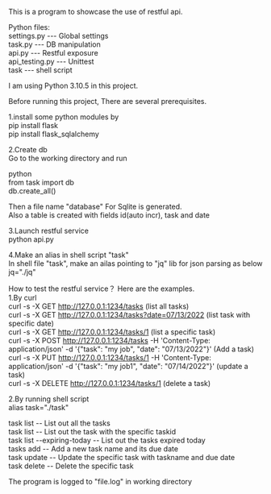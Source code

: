 This is a program to showcase the use of restful api.

Python files:  
settings.py    ---   Global settings  
task.py        ---   DB manipulation  
api.py         ---   Restful exposure  
api_testing.py ---   Unittest  
task           ---   shell script  
  
I am using Python 3.10.5 in this project.
  
Before running this project, There are several prerequisites.  
  
1.install some python modules by  
pip install flask  
pip install flask_sqlalchemy  
  
2.Create db  
Go to the working directory and run  
  
python  
from task import db  
db.create_all()    
   
Then a file name "database" For Sqlite is generated.  
Also a table is created with fields id(auto incr), task and date  
  
3.Launch restful service  
python api.py  
  
4.Make an alias in shell script "task"  
In shell file "task", make an ailas pointing to "jq" lib for json parsing as below  
jq="./jq"  
   
  
How to test the restful service？ Here are the examples.  
1.By curl  
curl -s -X GET http://127.0.0.1:1234/tasks      (list all tasks)  
curl -s -X GET http://127.0.0.1:1234/tasks?date=07/13/2022     (list task with specific date)  
curl -s -X GET http://127.0.0.1:1234/tasks/1                    (list a specific task)  
curl -s -X POST http://127.0.0.1:1234/tasks -H 'Content-Type: application/json'  -d '{"task": "my job", "date": "07/13/2022"}'        (Add a task)  
curl -s -X PUT  http://127.0.0.1:1234/tasks/1 -H 'Content-Type: application/json'  -d '{"task": "my job1", "date": "07/14/2022"}'     (update a task)  
curl -s -X DELETE http://127.0.0.1:1234/tasks/1           (delete a task)  
  
2.By running shell script  
alias task="./task"  
  
task list   --  List out all the tasks  
task list <taskid>    --  List out the task with the specific taskid  
task list --expiring-today    --  List out the tasks expired today  
tasks add <taskname> <date>    --  Add a new task name and its due date  
task update <taskid>  <taskname> <date>    --  Update the specific task with taskname and due date  
task delete <taskid>     --  Delete the specific task  
  
  
The program is logged to "file.log" in working directory  
